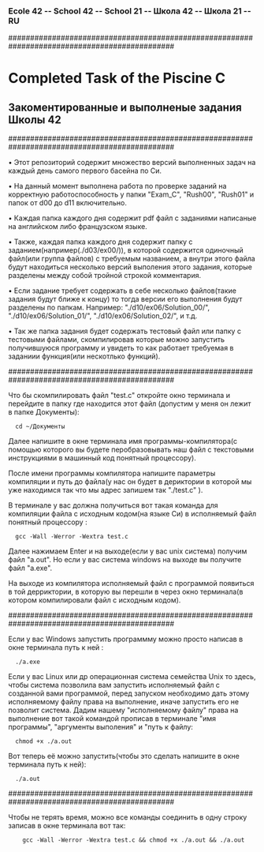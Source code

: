### Ecole 42 -- School 42 -- School 21 -- Школа 42 -- Школа 21 -- RU
##############################################################################################
# Completed Task of the Piscine C

## Закоментированные и выполненые задания Школы 42
##############################################################################################

 • Этот репозиторий содержит множество версий выполненных задач на каждый день самого первого басейна по Си. 



 • На данный момент выполнена работа по проверке заданий на корректную работоспособность у папки "Exam_C", "Rush00", "Rush01" и папок от d00 до d11 включительно.



 • Каждая папка каждого дня содержит pdf файл с заданиями написаные на английском либо французском языке. 



 • Также, каждая папка каждого дня содержит папку с заданием(например(./d03/ex00/)), в которой содержится одиночный файл(или группа файлов) с требуемым названием, а внутри этого файла будут находиться несколько версий выполения этого задания, которые разделены между собой тройной строкой комментария. 




 • Если задание требует содержать в себе несколько файлов(такие задания будут ближе к концу) то тогда версии его выполнения будут разделены по папкам. Например:  "./d10/ex06/Solution_00/", "./d10/ex06/Solution_01/", "./d10/ex06/Solution_02/", и т.д.




 • Так же папка задания будет содержать тестовый файл или папку с тестовыми файлами, скомпилировав которые можно запустить получившуюся программу и увидеть то как работает требуемая в заданиии функция(или нескотлько функций).

##############################################################################################

Что бы скомпилировать файл "test.c" откройте окно терминала и перейдите в папку где находится этот файл (допустим у меня он лежит в папке Документы): 

      cd ~/Документы


Далее напишите в окне терминала имя программы-компилятора(с помощью которого вы будете перобразовывать наш файл с текстовыми инструкциями в машинный код понятный процессору).


После имени программы компилятора напишите параметры компиляции и путь до файла(у нас он будет в дериктории в которой мы уже находимся так что мы адрес запишем так "./test.c" ). 


В терминале у вас должна получиться вот такая команда для компиляции файла с исходным кодом(на языке Cи) в исполняемый файл понятный процессору :  

      gcc -Wall -Werror -Wextra test.c 


Далее нажимаем Enter и на выходе(если у вас unix система) получим файл "a.out". Но если у вас система windows на выходе вы получите файл "a.exe". 


На выходе из компилятора исполняемый файл с программой появиться в той дерриктории, в которую вы перешли в через окно терминала(в котором компилировали файл с исходным кодом).

##############################################################################################

Если у вас Windows запустить программму можно просто написав в окне терминала путь к ней :

      ./a.exe


Если у вас Linux или др операционная система семейства Unix то здесь, чтобы система позволила вам запустить исполняемый файл с созданной вами программой, перед запуском необходимо дать этому исполняемому файлу права на выполнение, иначе запустить его не позволит система. Дадим нашему "исполняемому файлу" права на выполнение вот такой командой прописав в терминале "имя программы", "аргументы выполения" и "путь к файлу:  

      chmod +x ./a.out


Вот теперь её можно запустить(чтобы это сделать напишите в окне терминала путь к ней): 

      ./a.out


##############################################################################################

Чтобы не терять время, можно все команды соединить в одну строку записав в окне терминала вот так:  

        gcc -Wall -Werror -Wextra test.c && chmod +x ./a.out && ./a.out
